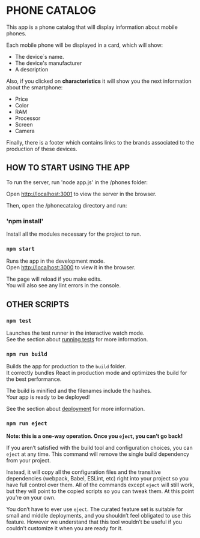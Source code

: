 # PHONE CATALOG

This app is a phone catalog that will display information about mobile phones.

Each mobile phone will be displayed in a card, which will show:

<ul>
<li>The device´s name.</li>
<li>The device's manufacturer</li>
<li>A description</li>
</ul>

Also, if you clicked on <b>characteristics</b> it will show you the next information about the smartphone:

<ul>
<li>Price</li>
<li>Color</li>
<li>RAM</li>
<li>Processor</li>
<li>Screen</li>
<li>Camera</li>
</ul>

Finally, there is a footer which contains links to the brands associated to the production of these devices.

## HOW TO START USING THE APP

To run the server, run 'node app.js' in the /phones folder:

Open [http://localhost:3001](http://localhost:3001) to view the server in the browser.

Then, open the /phonecatalog directory and run:

### 'npm install'

Install all the modules necessary for the project to run.

### `npm start`

Runs the app in the development mode.\
Open [http://localhost:3000](http://localhost:3000) to view it in the browser.

The page will reload if you make edits.\
You will also see any lint errors in the console.

## OTHER SCRIPTS

### `npm test`

Launches the test runner in the interactive watch mode.\
See the section about [running tests](https://facebook.github.io/create-react-app/docs/running-tests) for more information.

### `npm run build`

Builds the app for production to the `build` folder.\
It correctly bundles React in production mode and optimizes the build for the best performance.

The build is minified and the filenames include the hashes.\
Your app is ready to be deployed!

See the section about [deployment](https://facebook.github.io/create-react-app/docs/deployment) for more information.

### `npm run eject`

**Note: this is a one-way operation. Once you `eject`, you can’t go back!**

If you aren’t satisfied with the build tool and configuration choices, you can `eject` at any time. This command will remove the single build dependency from your project.

Instead, it will copy all the configuration files and the transitive dependencies (webpack, Babel, ESLint, etc) right into your project so you have full control over them. All of the commands except `eject` will still work, but they will point to the copied scripts so you can tweak them. At this point you’re on your own.

You don’t have to ever use `eject`. The curated feature set is suitable for small and middle deployments, and you shouldn’t feel obligated to use this feature. However we understand that this tool wouldn’t be useful if you couldn’t customize it when you are ready for it.

